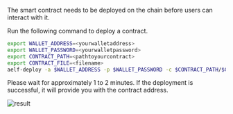 The smart contract needs to be deployed on the chain before users can interact with it.

Run the following command to deploy a contract.

```bash title="Terminal"
export WALLET_ADDRESS=<yourwalletaddress>
export WALLET_PASSWORD=<yourwalletpassword>
export CONTRACT_PATH=<pathtoyourcontract>
export CONTRACT_FILE=<filename>
aelf-deploy -a $WALLET_ADDRESS -p $WALLET_PASSWORD -c $CONTRACT_PATH/$CONTRACT_FILE.dll.patched -e https://tdvw-test-node.aelf.io/
```

Please wait for approximately 1 to 2 minutes. If the deployment is successful, it will provide you with the contract address.

![result](/img/deploy-result.png)
